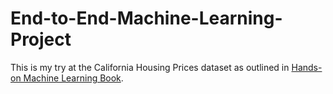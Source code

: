 # End-to-End-Machine-Learning-Project

This is my try at the California Housing Prices dataset as outlined in [Hands-on Machine Learning Book](https://learning.oreilly.com/library/view/hands-on-machine-learning/9781492032632/).
